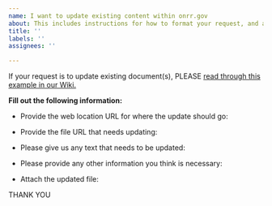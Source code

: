 ```yaml
---
name: I want to update existing content within onrr.gov
about: This includes instructions for how to format your request, and a link to an example on our Wiki.
title: ''
labels: ''
assignees: ''

---
```


If your request is to update existing document(s), PLEASE [read through this example in our Wiki.](https://github.com/ONRR/onrr.gov-site/wiki/Using-github#example---clear-request-to-update-an-existing-document)

**Fill out the following information:**

* Provide the web location URL for where the update should go:

* Provide the file URL that needs updating:

* Please give us any text that needs to be updated:

* Please provide any other information you think is necessary:

* Attach the updated file:

THANK YOU
